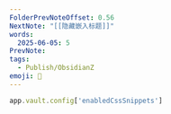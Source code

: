 ```yaml
---
FolderPrevNoteOffset: 0.56
NextNote: "[[隐藏嵌入标题]]"
words:
  2025-06-05: 5
PrevNote: 
tags:
  - Publish/ObsidianZ
emoji: 📣
---
```


```js
app.vault.config['enabledCssSnippets']
```

